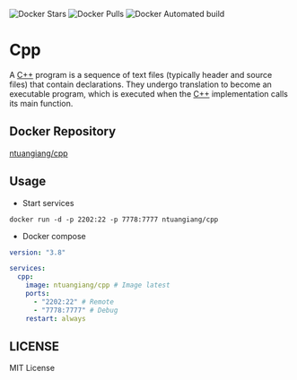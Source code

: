 ![Docker Stars](https://img.shields.io/docker/stars/ntuangiang/cpp.svg)
![Docker Pulls](https://img.shields.io/docker/pulls/ntuangiang/cpp.svg)
![Docker Automated build](https://img.shields.io/docker/automated/ntuangiang/cpp.svg)

# Cpp

A [C++](https://en.cppreference.com/w/) program is a sequence of text files (typically header and source files) that contain declarations. They undergo translation to become an executable program, which is executed when the [C++](https://en.cppreference.com/w/) implementation calls its main function.

## Docker Repository
[ntuangiang/cpp](https://hub.docker.com/r/ntuangiang/cpp) 

## Usage
- Start services

```shell script
docker run -d -p 2202:22 -p 7778:7777 ntuangiang/cpp
```

- Docker compose

```yaml
version: "3.8"

services:
  cpp:
    image: ntuangiang/cpp # Image latest
    ports:
      - "2202:22" # Remote
      - "7778:7777" # Debug
    restart: always
```

## LICENSE

MIT License
